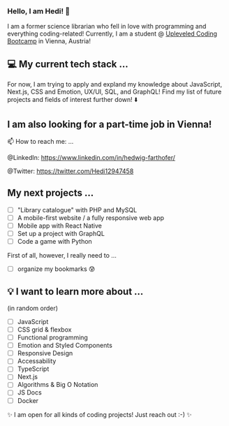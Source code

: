 ### Hello, I am Hedi! 👋

I am a former science librarian who fell in love with programming and everything coding-related! 
Currently, I am a student @ [Upleveled Coding Bootcamp](https://upleveled.io/) in Vienna, Austria!

## 💻 My current tech stack ...

For now, I am trying to apply and expland my knowledge about JavaScript, Next.js, CSS and Emotion,
UX/UI, SQL, and GraphQL! Find my list of future projects and fields of interest further down! ⬇️

## I am also looking for a part-time job in Vienna! 

📫 How to reach me: ...

@LinkedIn: https://www.linkedin.com/in/hedwig-farthofer/

@Twitter: https://twitter.com/Hedi12947458

## My next projects ...

- [ ] "Library catalogue" with PHP and MySQL
- [ ] A mobile-first website / a fully responsive web app
- [ ] Mobile app with React Native
- [ ] Set up a project with GraphQL
- [ ] Code a game with Python

First of all, however, I really need to ...

- [ ] organize my bookmarks 😰

## 💡 I want to learn more about ...

(in random order)

- [ ] JavaScript
- [ ] CSS grid & flexbox
- [ ] Functional programming
- [ ] Emotion and Styled Components
- [ ] Responsive Design
- [ ] Accessability 
- [ ] TypeScript
- [ ] Next.js
- [ ] Algorithms & Big O Notation
- [ ] JS Docs
- [ ] Docker

✨ I am open for all kinds of coding projects! Just reach out :-) ✨ 
